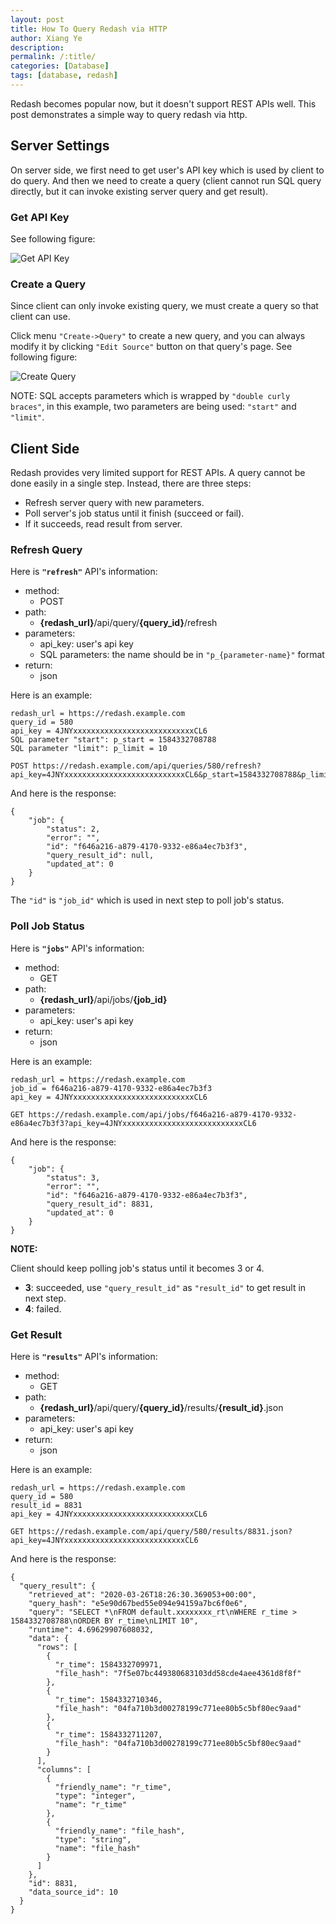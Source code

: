 ```yaml
---
layout: post
title: How To Query Redash via HTTP
author: Xiang Ye
description:
permalink: /:title/
categories: [Database]
tags: [database, redash]
---
```



Redash becomes popular now, but it doesn't support REST APIs well. This post demonstrates a simple way to query redash via http.

## Server Settings ##

On server side, we first need to get user's API key which is used by client to do query. And then we need to create a query (client cannot run SQL query directly, but it can invoke existing server query and get result).

### Get API Key ###

See following figure:

![Get API Key](/images/20200326-how-to-query-redash-via-http/get-api-key.png)

### Create a Query ###

Since client can only invoke existing query, we must create a query so that client can use.

Click menu `"Create->Query"` to create a new query, and you can always modify it by clicking `"Edit Source"` button on that query's page. See following figure:

![Create Query](/images/20200326-how-to-query-redash-via-http/create-query.png)

NOTE: SQL accepts parameters which is wrapped by `"double curly braces"`, in this example, two parameters are being used: `"start"` and `"limit"`.

## Client Side ##

Redash provides very limited support for REST APIs. A query cannot be done easily in a single step. Instead, there are three steps:

- Refresh server query with new parameters.
- Poll server's job status until it finish (succeed or fail).
- If it succeeds, read result from server.

### Refresh Query ###

Here is **`"refresh"`** API's information:

- method:
    - POST
- path:
    - **{redash_url}**/api/query/**{query_id}**/refresh
- parameters:
    - api_key: user's api key
    - SQL parameters: the name should be in `"p_{parameter-name}"` format
- return:
    - json    

Here is an example:

```
redash_url = https://redash.example.com
query_id = 580
api_key = 4JNYxxxxxxxxxxxxxxxxxxxxxxxxxxxCL6
SQL parameter "start": p_start = 1584332708788
SQL parameter "limit": p_limit = 10

POST https://redash.example.com/api/queries/580/refresh?api_key=4JNYxxxxxxxxxxxxxxxxxxxxxxxxxxxCL6&p_start=1584332708788&p_limit=10
```

And here is the response:

```
{
    "job": {
        "status": 2,
        "error": "",
        "id": "f646a216-a879-4170-9332-e86a4ec7b3f3",
        "query_result_id": null,
        "updated_at": 0
    }
}
```

The `"id"` is `"job_id"` which is used in next step to poll job's status.

### Poll Job Status ###

Here is **`"jobs"`** API's information:

- method:
    - GET
- path:
    - **{redash_url}**/api/jobs/**{job_id}**
- parameters:
    - api_key: user's api key
- return:
    - json    

Here is an example:

```
redash_url = https://redash.example.com
job_id = f646a216-a879-4170-9332-e86a4ec7b3f3
api_key = 4JNYxxxxxxxxxxxxxxxxxxxxxxxxxxxCL6

GET https://redash.example.com/api/jobs/f646a216-a879-4170-9332-e86a4ec7b3f3?api_key=4JNYxxxxxxxxxxxxxxxxxxxxxxxxxxxCL6
```

And here is the response:

```
{
    "job": {
        "status": 3,
        "error": "",
        "id": "f646a216-a879-4170-9332-e86a4ec7b3f3",
        "query_result_id": 8831,
        "updated_at": 0
    }
}
```

**NOTE:**

Client should keep polling job's status until it becomes 3 or 4.

- **3**: succeeded, use `"query_result_id"` as `"result_id"` to get result in next step.
- **4**: failed.

### Get Result ###

Here is **`"results"`** API's information:

- method:
    - GET
- path:
    - **{redash_url}**/api/query/**{query_id}**/results/**{result_id}**.json
- parameters:
    - api_key: user's api key
- return:
    - json    

Here is an example:

```
redash_url = https://redash.example.com
query_id = 580
result_id = 8831
api_key = 4JNYxxxxxxxxxxxxxxxxxxxxxxxxxxxCL6

GET https://redash.example.com/api/query/580/results/8831.json?api_key=4JNYxxxxxxxxxxxxxxxxxxxxxxxxxxxCL6
```

And here is the response:

```
{
  "query_result": {
    "retrieved_at": "2020-03-26T18:26:30.369053+00:00",
    "query_hash": "e5e90d67bed55e094e94159a7bc6f0e6",
    "query": "SELECT *\nFROM default.xxxxxxxx_rt\nWHERE r_time > 1584332708788\nORDER BY r_time\nLIMIT 10",
    "runtime": 4.69629907608032,
    "data": {
      "rows": [
        {
          "r_time": 1584332709971,
          "file_hash": "7f5e07bc449380683103dd58cde4aee4361d8f8f"
        },
        {
          "r_time": 1584332710346,
          "file_hash": "04fa710b3d00278199c771ee80b5c5bf80ec9aad"
        },
        {
          "r_time": 1584332711207,
          "file_hash": "04fa710b3d00278199c771ee80b5c5bf80ec9aad"
        }
      ],
      "columns": [
        {
          "friendly_name": "r_time",
          "type": "integer",
          "name": "r_time"
        },
        {
          "friendly_name": "file_hash",
          "type": "string",
          "name": "file_hash"
        }
      ]
    },
    "id": 8831,
    "data_source_id": 10
  }
}
```
